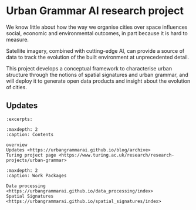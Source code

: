 # Urban Grammar AI research project

We know little about how the way we organise cities over space influences social, economic and environmental outcomes, in part because it is hard to measure.

Satellite imagery, combined with cutting-edge AI, can provide a source of data to track the evolution of the built environment at unprecedented detail.

This project develops a conceptual framework to characterise urban structure through the notions of spatial signatures and urban grammar, and will deploy it to generate open data products and insight about the evolution of cities.

## Updates

```{postlist} 20
:excerpts:
```

```{toctree}
:maxdepth: 2
:caption: Contents

overview
Updates <https://urbangrammarai.github.io/blog/archive>
Turing project page <https://www.turing.ac.uk/research/research-projects/urban-grammar>
```

```{toctree}
:maxdepth: 2
:caption: Work Packages

Data processing <https://urbangrammarai.github.io/data_processing/index>
Spatial Signatures <https://urbangrammarai.github.io/spatial_signatures/index>
```
